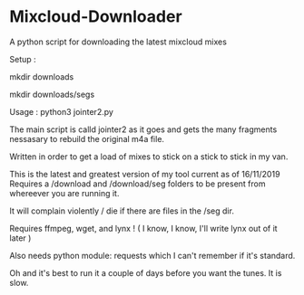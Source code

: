 # Mixcloud-Downloader
A python script for downloading the latest mixcloud mixes

Setup : 

mkdir downloads
        
mkdir downloads/segs

Usage : python3 jointer2.py

The main script is calld jointer2 as it goes and gets the many fragments nessasary to rebuild the original m4a file.

Written in order to get a load of mixes to stick on a stick to stick in my van.

This is the latest and greatest version of my tool current as of 16/11/2019
Requires a /download and /download/seg folders to be present from whereever you are running it.

It will complain violently / die if there are files in the /seg dir.

Requires ffmpeg, wget, and lynx ! ( I know, I know, I'll write lynx out of it later )

Also needs python module: requests which I can't remember if it's standard.

Oh and it's best to run it a couple of days before you want the tunes. It is slow. 
